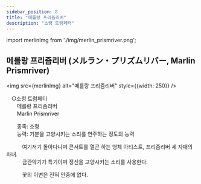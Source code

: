 ```yaml
---
sidebar_position: 8
title: "메를랑 프리즘리버"
description: "소령 트럼페터"
---
```


import merlinImg from './img/merlin_prismriver.png';

## 메를랑 프리즘리버 (メルラン・プリズムリバー, Marlin Prismriver)

<img src={merlinImg} alt="메를랑 프리즘리버" style={{width: 250}} />

　○소령 트럼페터  
　　메를랑 프리즘리버  
　　Marlin Prismriver  

　　종족: 소령  
　　능력: 기분을 고양시키는 소리를 연주하는 정도의 능력  

　　　여기저기 돌아다니며 콘서트를 열곤 하는 영체 아티스트, 프리즘리버 세 자매의 차녀.  
　　　금관악기가 특기이며 정신을 고양시키는 소리를 사용한다.  

　　　꽃의 이변은 전혀 안중에 없다.  
